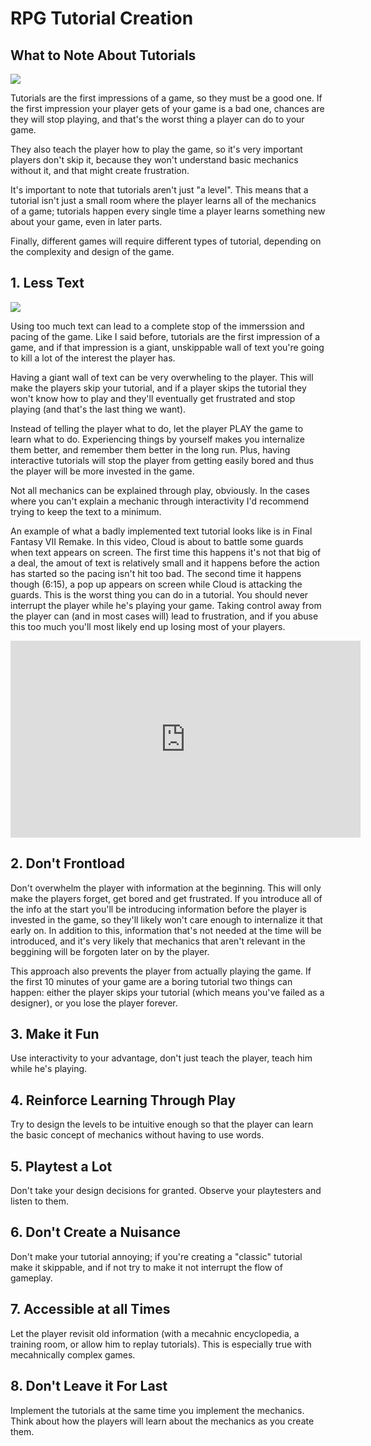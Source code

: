 # RPG Tutorial Creation

## What to Note About Tutorials
<img src="https://i.kym-cdn.com/photos/images/original/001/300/420/f8a" pos="centered">

Tutorials are the first impressions of a game, so they must be a good one. If the first impression your player gets of your game is a bad one, chances are they will stop playing, and that's the worst thing a player can do to your game.

They also teach the player how to play the game, so it's very important players don't skip it, because they won't understand basic mechanics without it, and that might create frustration. 

It's important to note that tutorials aren't just "a level". This means that a tutorial isn't just a small room where the player learns all of the mechanics of a game; tutorials happen every single time a player learns something new about your game, even in later parts.

Finally, different games will require different types of tutorial, depending on the complexity and design of the game.


## 1. Less Text
<img src="https://stickerly.pstatic.net/sticker_pack/1OzmnaU2rNLhyhkZpvaJQg/N90LUG/5/f0f6f803-deeb-4766-b396-1489b8c2997e.png">

Using too much text can lead to a complete stop of the immerssion and pacing of the game. Like I said before, tutorials are the first impression of a game, and if that impression is a giant, unskippable wall of text you're going to kill a lot of the interest the player has. 

Having a giant wall of text can be very overwheling to the player. This will make the players skip your tutorial, and if a player skips the tutorial they won't know how to play and they'll eventually get frustrated and stop playing (and that's the last thing we want).

Instead of telling the player what to do, let the player PLAY the game to learn what to do. Experiencing things by yourself makes you internalize them better, and remember them better in the long run. Plus, having interactive tutorials will stop the player from getting easily bored and thus the player will be more invested in the game.

Not all mechanics can be explained through play, obviously. In the cases where you can't explain a mechanic through interactivity I'd recommend trying to keep the text to a minimum.

An example of what a badly implemented text tutorial looks like is in Final Fantasy VII Remake. In this video, Cloud is about to battle some guards when text appears on screen. The first time this happens it's not that big of a deal, the amout of text is relatively small and it happens before the action has started so the pacing isn't hit too bad. The second time it happens though (6:15), a pop up appears on screen while Cloud is attacking the guards. This is the worst thing you can do in a tutorial. You should never interrupt the player while he's playing your game. Taking control away from the player can (and in most cases will) lead to frustration, and if you abuse this too much you'll most likely end up losing most of your players.

<iframe width="560" height="315" src="https://www.youtube.com/embed/I4o7eSKLN40?start=360" title="YouTube video player" frameborder="0" allow="accelerometer; autoplay; clipboard-write; encrypted-media; gyroscope; picture-in-picture" allowfullscreen></iframe>
   
## 2. Don't Frontload  

Don't overwhelm the player with information at the beginning. This will only make the players forget, get bored and get frustrated. If you introduce all of the info at the start you'll be introducing information before the player is invested in the game, so they'll likely won't care enough to internalize it that early on. In addition to this, information that's not needed at the time will be introduced, and it's very likely that mechanics that aren't relevant in the beggining will be forgoten later on by the player.

This approach also prevents the player from actually playing the game. If the first 10 minutes of your game are a boring tutorial two things can happen: either the player skips your tutorial (which means you've failed as a designer), or you lose the player forever.
   
## 3. Make it Fun  
   Use interactivity to your advantage, don't just teach the player, teach him while he's playing.
   
## 4. Reinforce Learning Through Play  
   Try to design the levels to be intuitive enough so that the player can learn the basic concept of mechanics without having to use words.

## 5. Playtest a Lot 
   Don't take your design decisions for granted. Observe your playtesters and listen to them.
   
## 6. Don't Create a Nuisance  
   Don't make your tutorial annoying; if you're creating a "classic" tutorial make it skippable, and if not try to make it not interrupt the flow of gameplay.
   
## 7. Accessible at all Times  
   Let the player revisit old information (with a mecahnic encyclopedia, a training room, or allow him to replay tutorials). This is especially true with mecahnically complex games.
   
## 8. Don't Leave it For Last  
   Implement the tutorials at the same time you implement the mechanics. Think about how the players will learn about the mechanics as you create them.
